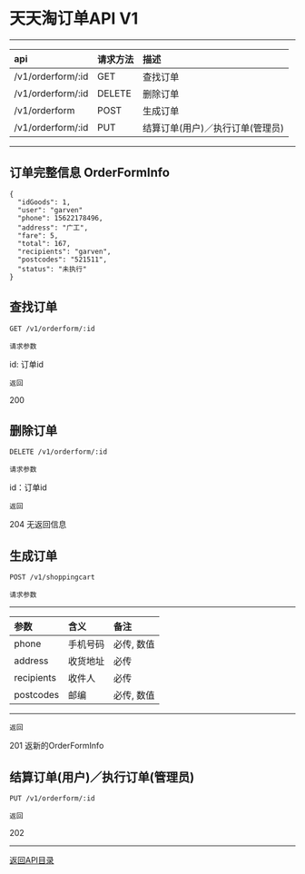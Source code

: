 # 天天淘订单API V1

---
|api    |请求方法   |描述     |
|:------|:---------|:--------|
|/v1/orderform/:id   |GET   |查找订单  |
|/v1/orderform/:id   |DELETE     |删除订单  |
|/v1/orderform    |POST    |生成订单   |
|/v1/orderform/:id    |PUT    |结算订单(用户)／执行订单(管理员)   |
---

## 订单完整信息 OrderFormInfo

```
{
  "idGoods": 1,
  "user": "garven"
  "phone": 15622178496,
  "address": "广工",
  "fare": 5,
  "total": 167,
  "recipients": "garven",
  "postcodes": "521511",
  "status": "未执行"
}
```

## 查找订单

```
GET /v1/orderform/:id
```

`请求参数`

id: 订单id

`返回`

200

## 删除订单

```
DELETE /v1/orderform/:id
```

`请求参数`

id：订单id

`返回`

204 无返回信息

## 生成订单

```
POST /v1/shoppingcart
```

`请求参数`

---
|参数    |含义   |备注     |
|:------|:---------|:--------|
|phone   |手机号码   |必传, 数值  |
|address   |收货地址   |必传  |
|recipients   |收件人   |必传  |
|postcodes   |邮编   |必传, 数值  |
---

`返回`

201 返新的OrderFormInfo

## 结算订单(用户)／执行订单(管理员)

```
PUT /v1/orderform/:id
```

`返回`

202

---

[返回API目录](./api.md)